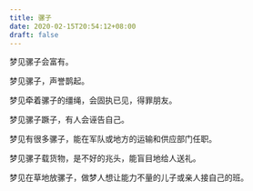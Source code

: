 ```yaml
---
title: 骡子
date: 2020-02-15T20:54:12+08:00
draft: false
---
```


梦见骡子会富有。



梦见骡子，声誉鹊起。



梦见牵着骡子的缰绳，会固执已见，得罪朋友。



梦见骡子蹶子，有人会诬告自己。



梦见有很多骡子，能在军队或地方的运输和供应部门任职。



梦见骡子载货物，是不好的兆头，能盲目地给人送礼。



梦见在草地放骡子，做梦人想让能力不量的儿子或亲人接自己的班。

